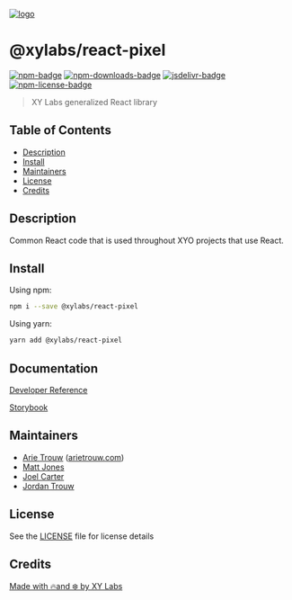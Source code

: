 [![logo][]](https://xylabs.com)

# @xylabs/react-pixel

[![npm-badge][]][npm-link]
[![npm-downloads-badge][]][npm-link]
[![jsdelivr-badge][]][jsdelivr-link]
[![npm-license-badge][]](LICENSE)

> XY Labs generalized React library 

## Table of Contents

-   [Description](#description)
-   [Install](#install)
-   [Maintainers](#maintainers)
-   [License](#license)
-   [Credits](#credits)

## Description

Common React code that is used throughout XYO projects that use React.

## Install

Using npm:

```sh
npm i --save @xylabs/react-pixel
```

Using yarn:

```sh
yarn add @xylabs/react-pixel
```

## Documentation
[Developer Reference](https://xylabs.github.io/sdk-react)

[Storybook](https://xylabs.github.io/sdk-react/storybook)

## Maintainers

-   [Arie Trouw](https://github.com/arietrouw) ([arietrouw.com](https://arietrouw.com))
-   [Matt Jones](https://github.com/jonesmac)
-   [Joel Carter](https://github.com/JoelBCarter)
-   [Jordan Trouw](https://github.com/jordantrouw)

## License

See the [LICENSE](LICENSE) file for license details

## Credits

[Made with 🔥and ❄️ by XY Labs](https://xylabs.com)

[logo]: https://cdn.xy.company/img/brand/XYPersistentCompany_Logo_Icon_Colored.svg

[npm-badge]: https://img.shields.io/npm/v/@xylabs/react-pixel.svg
[npm-link]: https://www.npmjs.com/package/@xylabs/react-pixel

[npm-downloads-badge]: https://img.shields.io/npm/dw/@xylabs/react-pixel
[npm-license-badge]: https://img.shields.io/npm/l/@xylabs/react-pixel

[jsdelivr-badge]: https://data.jsdelivr.com/v1/package/npm/@xylabs/react-pixel/badge
[jsdelivr-link]: https://www.jsdelivr.com/package/npm/@xylabs/react-pixel